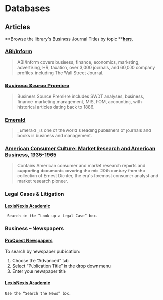 # Databases

## Articles

**Browse the library's Business Journal Titles by topic **[**here**](https://web.archive.org/web/20151121044845/http:/te9lr6gh8n.search.serialssolutions.com/?V=1.0&L=TE9LR6GH8N&S=SC&C=BU).

### [ABI/Inform](https://web.archive.org/web/20151121044845/http:/summit.csuci.edu:2048/login?url=http://proquest.umi.com/pqdweb?RQT=306&TS=1058457987&DBId=3#sform)

> ABI/Inform covers business, finance, economics, marketing, advertising, HR, taxation, over 3,000 journals, and 60,000 company profiles, including The Wall Street Journal.

### [Business Source Premiere](https://web.archive.org/web/20151121044845/http:/summit.csuci.edu:2048/login?url=http://search.ebscohost.com/login.asp?profile=web&defaultdb=buh)

> Business Source Premiere includes SWOT analyses, business, finance, marketing,management, MIS, POM, accounting, with historical articles dating back to 1886.

### [Emerald](https://web.archive.org/web/20151121044845/http:/summit.csuci.edu:2048/login?url=http://www.emeraldinsight.com/)

> _Emerald _is one of the world's leading publishers of journals and books in business and management.

### [American Consumer Culture: Market Research and American Business, 1935-1965](https://web.archive.org/web/20151121044845/http:/summit.csuci.edu:2048/login?url=http://www.consumerculture.amdigital.co.uk)

> Contains American consumer and market research reports and supporting documents covering the mid-20th century from the collection of Ernest Dichter, the era's foremost consumer analyst and market research pioneer.

### Legal Cases & Litigation

#### [LexisNexis Academic](https://web.archive.org/web/20151121044845/http:/summit.csuci.edu:2048/login?url=http://www.lexisnexis.com/us/lnacademic)

` Search in the “Look up a Legal Case” box.`

### Business – Newspapers

#### [ProQuest Newspapers](https://web.archive.org/web/20151121044845/http:/summit.csuci.edu:2048/login?url=http://search.proquest.com/newsstand?accountid=7284)

To search by newspaper publication:

1. Choose the “Advanced” tab
2. Select “Publication Title” in the drop down menu
3. Enter your newspaper title

#### [LexisNexis Academic](https://web.archive.org/web/20151121044845/http:/summit.csuci.edu:2048/login?url=http://www.lexisnexis.com/us/lnacademic)

`Use the “Search the News” box.`


